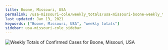 ```yaml
---
title: Boone, Missouri, USA
permalink: /usa-missouri-cole/weekly_totals/usa-missouri-boone-weekly_totals.html
last_updated: Jan 13, 2021
keywords: ["Boone, Missouri, USA", "weekly totals"]
sidebar: usa-missouri-cole_sidebar
---
```


![Weekly Totals of Confirmed Cases for Boone, Missouri, USA](/covid_tracker/images/graphs/usa-missouri-boone-weekly_totals_graph.png)
